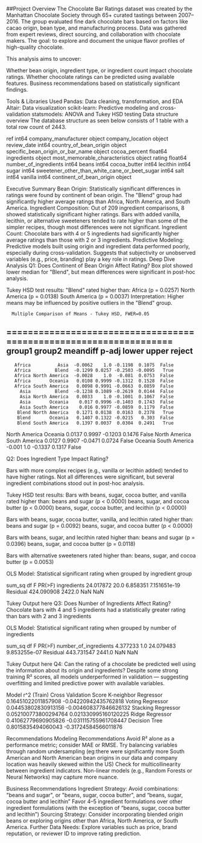 ##Project Overview
The Chocolate Bar Ratings dataset was created by the Manhattan Chocolate Society through 65+ curated tastings between 2007–2016. The group evaluated fine dark chocolate bars based on factors like cacao origin, bean type, and manufacturing process. Data was gathered from expert reviews, direct sourcing, and collaboration with chocolate makers. The goal: to explore and document the unique flavor profiles of high-quality chocolate.

This analysis aims to uncover:

Whether bean origin, ingredient type, or ingredient count impact chocolate ratings.
Whether chocolate ratings can be predicted using available features.
Business recommendations based on statistically significant findings.

Tools & Libraries Used
Pandas: Data cleaning, transformation, and EDA
Altair: Data visualization
scikit-learn: Predictive modeling and cross-validation
statsmodels: ANOVA and Tukey HSD testing
Data structure overview 
The database structure as seen below consists of 1 table with a total row count of 2443.

ref
int64
company_manufacturer
object
company_location
object
review_date
int64
country_of_bean_origin
object
specific_bean_origin_or_bar_name
object
cocoa_percent
float64
ingredients
object
most_memorable_characteristics
object
rating
float64
number_of_ingredients
int64
beans
int64
cocoa_butter
int64
lecithin
int64
sugar
int64
sweetener_other_than_white_cane_or_beet_sugar
int64
salt
int64
vanilla
int64
continent_of_bean_origin
object

Executive Summary
Bean Origin:
Statistically significant differences in ratings were found by continent of bean origin.
The "Blend" group had significantly higher average ratings than Africa, North America, and South America.
Ingredient Composition:
Out of 209 ingredient comparisons, 8 showed statistically significant higher ratings. 
Bars with added vanilla, lecithin, or alternative sweeteners tended to rate higher than some of the simpler recipes, though most differences were not significant.
Ingredient Count:
Chocolate bars with 4 or 5 ingredients had significantly higher average ratings than those with 2 or 3 ingredients.
Predictive Modeling:
Predictive models built using origin and ingredient data performed poorly, especially during cross-validation.
Suggests that subjectivity or unobserved variables (e.g., price, branding) play a key role in ratings.
Deep Dive Analysis
Q1: Does Continent of Bean Origin Affect Rating?
Box plot showed lower median for "Blend", but mean differences were significant in post-hoc analysis.


Tukey HSD test results:
"Blend" rated higher than:
Africa (p = 0.0257)
North America (p = 0.0138)
South America (p = 0.0037)
Interpretation: Higher means may be influenced by positive outliers in the "Blend" group.

      Multiple Comparison of Means - Tukey HSD, FWER=0.05        
==================================================================
    group1        group2    meandiff p-adj   lower   upper  reject
------------------------------------------------------------------
       Africa          Asia  -0.0062    1.0 -0.1198  0.1075  False
       Africa         Blend  -0.1299 0.0257 -0.2503 -0.0095   True
       Africa North America  -0.0028    1.0  -0.081  0.0753  False
       Africa       Oceania   0.0108 0.9999 -0.1312  0.1528  False
       Africa South America   0.0098 0.9991 -0.0663  0.0859  False
         Asia         Blend  -0.1238 0.1089 -0.2619  0.0144  False
         Asia North America   0.0033    1.0 -0.1001  0.1067  False
         Asia       Oceania    0.017 0.9996 -0.1403  0.1743  False
         Asia South America    0.016 0.9977 -0.0859  0.1179  False
        Blend North America   0.1271 0.0138  0.0163  0.2378   True
        Blend       Oceania   0.1407 0.1322 -0.0215   0.303  False
        Blend South America   0.1397 0.0037  0.0304  0.2491   True
North America       Oceania   0.0137 0.9997 -0.1203  0.1476  False
North America South America   0.0127 0.9907 -0.0471  0.0724  False
      Oceania South America   -0.001    1.0 -0.1337  0.1317  False


Q2: Does Ingredient Type Impact Rating?

Bars with more complex recipes (e.g., vanilla or lecithin added) tended to have higher ratings. Not all differences were significant, but several ingredient combinations stood out in post-hoc analysis.

Tukey HSD test results:
Bars with beans, sugar, cocoa butter, and vanilla rated higher than:
beans and sugar (p < 0.0000)
beans, sugar, and cocoa butter (p < 0.0000)
beans, sugar, cocoa butter, and lecithin (p < 0.0000)


Bars with beans, sugar, cocoa butter, vanilla, and lecithin rated higher than:
beans and sugar (p = 0.0092)
beans, sugar, and cocoa butter (p < 0.0000)


Bars with beans, sugar, and lecithin rated higher than:
beans and sugar (p = 0.0396)
beans, sugar, and cocoa butter (p = 0.0118)


Bars with alternative sweeteners rated higher than:
beans, sugar, and cocoa butter (p = 0.0053)

OLS Model: Statistical significant rating when grouped by ingredient group



sum_sq
df
F
PR(>F)
ingredients
24.017872
20.0
6.858351
7.151651e-19
Residual
424.090908
2422.0
NaN
NaN

Tukey Output here
Q3: Does Number of Ingredients Affect Rating? 
Chocolate bars with 4 and 5 ingredients had a statistically greater rating than bars with 2 and 3 ingredients

OLS Model: Statistical significant rating when grouped by number of ingredients


sum_sq
df
F
PR(>F)
number_of_ingredients
4.377233
1.0
24.079483
9.853255e-07
Residual
443.731547
2441.0
NaN
NaN


Tukey Output here
Q4: Can the rating of a chocolate be predicted well using the information about its origin and ingredients?
Despite some strong training R² scores, all models underperformed in validation — suggesting overfitting and limited predictive power with available variables.

Model 
r^2 (Train)
Cross Validation Score
K-neighbor Regressor
0.16451022011857908
-0.04220942435762818
Voting Regressor
0.04453802830913156
-0.004608377846626132
Stacking Regressor
0.052100773800294764
0.021330995160120225
Ridge Regressor
0.41062779690905826
-0.031115755961708447
Decision Tree
0.8015835494060043
-0.31724584566011876

Recommendations 
Modeling Recommendations
Avoid R² alone as a performance metric; consider MAE or RMSE.
Try balancing variables through random undersampling (eg:there were significantly more South American and North American bean origins in our data and company location was heavily skewed within the US)
Check for multicollinearity between ingredient indicators.
Non-linear models (e.g., Random Forests or Neural Networks) may capture more nuance.

Business Recommendations
Ingredient Strategy:
Avoid combinations: "beans and sugar", or "beans, sugar, cocoa butter", and “beans, sugar, cocoa butter and lecithin”
Favor 4–5 ingredient formulations over other ingredient formulations (with the exception of “beans, sugar, cocoa butter and lecithin”)
Sourcing Strategy:
Consider incorporating blended origin beans or exploring origins other than Africa, North America, or South America.
Further Data Needs:
Explore variables such as price, brand reputation, or reviewer ID to improve rating prediction.

